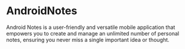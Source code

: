 # AndroidNotes
Android Notes is a user-friendly and versatile mobile application that empowers you to create and manage an unlimited number of personal notes, ensuring you never miss a single important idea or thought.

